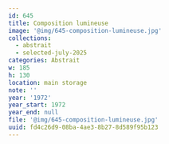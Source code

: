 ```yaml
---
id: 645
title: Composition lumineuse
image: '@img/645-composition-lumineuse.jpg'
collections:
  - abstrait
  - selected-july-2025
categories: Abstrait
w: 185
h: 130
location: main storage
note: ''
year: '1972'
year_start: 1972
year_end: null
file: '@img/645-composition-lumineuse.jpg'
uuid: fd4c26d9-08ba-4ae3-8b27-8d589f95b123
---
```


